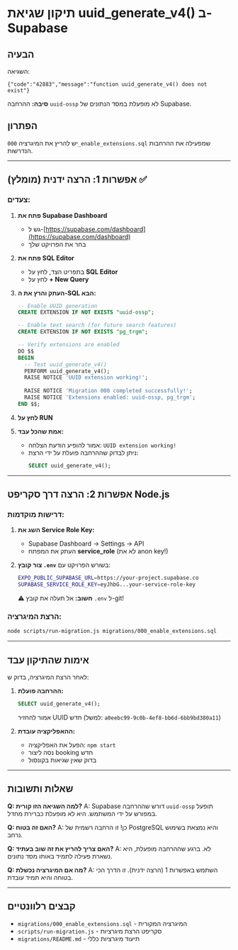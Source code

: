 # תיקון שגיאת uuid_generate_v4() ב-Supabase

## הבעיה

השגיאה:
```
{"code":"42883","message":"function uuid_generate_v4() does not exist"}
```

**סיבה:** ההרחבה `uuid-ossp` לא מופעלת במסד הנתונים של Supabase.

## הפתרון

יש להריץ את המיגרציה `000_enable_extensions.sql` שמפעילה את ההרחבות הנדרשות.

---

## אפשרות 1: הרצה ידנית (מומלץ) ✅

### צעדים:

1. **פתח את Supabase Dashboard**
   - גש ל-[https://supabase.com/dashboard](https://supabase.com/dashboard)
   - בחר את הפרויקט שלך

2. **פתח את SQL Editor**
   - בתפריט הצד, לחץ על **SQL Editor**
   - לחץ על **+ New Query**

3. **העתק והרץ את ה-SQL הבא:**
   ```sql
   -- Enable UUID generation
   CREATE EXTENSION IF NOT EXISTS "uuid-ossp";

   -- Enable text search (for future search features)
   CREATE EXTENSION IF NOT EXISTS "pg_trgm";

   -- Verify extensions are enabled
   DO $$
   BEGIN
     -- Test uuid_generate_v4()
     PERFORM uuid_generate_v4();
     RAISE NOTICE 'UUID extension working!';
     
     RAISE NOTICE 'Migration 000 completed successfully!';
     RAISE NOTICE 'Extensions enabled: uuid-ossp, pg_trgm';
   END $$;
   ```

4. **לחץ על RUN**

5. **אמת שהכל עבד:**
   - אמור להופיע הודעת הצלחה: `UUID extension working!`
   - ניתן לבדוק שההרחבה פועלת על ידי הרצת:
     ```sql
     SELECT uuid_generate_v4();
     ```

---

## אפשרות 2: הרצה דרך סקריפט Node.js

### דרישות מוקדמות:

1. **השג את Service Role Key:**
   - Supabase Dashboard → Settings → API
   - העתק את המפתח **service_role** (לא את anon key!)
   
2. **צור קובץ `.env`** בשורש הפרויקט עם:
   ```bash
   EXPO_PUBLIC_SUPABASE_URL=https://your-project.supabase.co
   SUPABASE_SERVICE_ROLE_KEY=eyJhbG...your-service-role-key
   ```
   
   ⚠️ **חשוב:** אל תעלה את קובץ `.env` ל-git!

### הרצת המיגרציה:

```bash
node scripts/run-migration.js migrations/000_enable_extensions.sql
```

---

## אימות שהתיקון עבד

לאחר הרצת המיגרציה, בדוק ש:

1. **ההרחבה פועלת:**
   ```sql
   SELECT uuid_generate_v4();
   ```
   אמור להחזיר UUID חדש (למשל: `a0eebc99-9c0b-4ef8-bb6d-6bb9bd380a11`)

2. **ההאפליקציה עובדת:**
   - הפעל את האפליקציה: `npm start`
   - נסה ליצור booking חדש
   - בדוק שאין שגיאות בקונסול

---

## שאלות ותשובות

**Q: למה השגיאה הזו קורית?**
A: Supabase דורש שההרחבה `uuid-ossp` תופעל במפורש על ידי המשתמש. היא לא מופעלת כברירת מחדל.

**Q: האם זה בטוח?**
A: כן! זו הרחבה רשמית של PostgreSQL והיא נמצאת בשימוש נרחב.

**Q: האם צריך להריץ את זה שוב בעתיד?**
A: לא. ברגע שההרחבה מופעלת, היא נשארת פעילה לתמיד באותו מסד נתונים.

**Q: מה אם המיגרציה נכשלת?**
A: השתמש באפשרות 1 (הרצה ידנית). זו הדרך הכי בטוחה והיא תמיד עובדת.

---

## קבצים רלוונטיים

- `migrations/000_enable_extensions.sql` - המיגרציה המקורית
- `scripts/run-migration.js` - סקריפט הרצת מיגרציות
- `migrations/README.md` - תיעוד מיגרציות כללי

